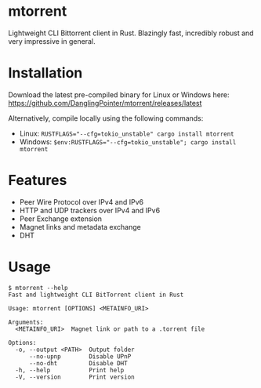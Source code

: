 # mtorrent
Lightweight CLI Bittorrent client in Rust. Blazingly fast, incredibly robust and very impressive in general.

# Installation
Download the latest pre-compiled binary for Linux or Windows here: https://github.com/DanglingPointer/mtorrent/releases/latest

Alternatively, compile locally using the following commands:
- Linux: `RUSTFLAGS="--cfg=tokio_unstable" cargo install mtorrent`
- Windows: `$env:RUSTFLAGS="--cfg=tokio_unstable"; cargo install mtorrent`

# Features
- Peer Wire Protocol over IPv4 and IPv6
- HTTP and UDP trackers over IPv4 and IPv6
- Peer Exchange extension
- Magnet links and metadata exchange
- DHT

# Usage
```
$ mtorrent --help
Fast and lightweight CLI BitTorrent client in Rust

Usage: mtorrent [OPTIONS] <METAINFO_URI>

Arguments:
  <METAINFO_URI>  Magnet link or path to a .torrent file

Options:
  -o, --output <PATH>  Output folder
      --no-upnp        Disable UPnP
      --no-dht         Disable DHT
  -h, --help           Print help
  -V, --version        Print version
```